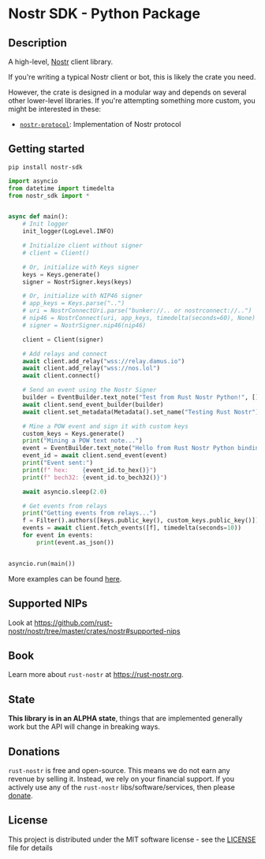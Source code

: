 # Nostr SDK - Python Package

## Description

A high-level, [Nostr](https://github.com/nostr-protocol/nostr) client library.

If you're writing a typical Nostr client or bot, this is likely the crate you need.

However, the crate is designed in a modular way and depends on several other lower-level libraries. If you're attempting something more custom, you might be interested in these:

- [`nostr-protocol`](https://pypi.org/project/nostr-protocol/): Implementation of Nostr protocol

## Getting started

```shell
pip install nostr-sdk
```

```python
import asyncio
from datetime import timedelta
from nostr_sdk import *


async def main():
    # Init logger
    init_logger(LogLevel.INFO)

    # Initialize client without signer
    # client = Client()

    # Or, initialize with Keys signer
    keys = Keys.generate()
    signer = NostrSigner.keys(keys)

    # Or, initialize with NIP46 signer
    # app_keys = Keys.parse("..")
    # uri = NostrConnectUri.parse("bunker://.. or nostrconnect://..")
    # nip46 = NostrConnect(uri, app_keys, timedelta(seconds=60), None)
    # signer = NostrSigner.nip46(nip46)

    client = Client(signer)

    # Add relays and connect
    await client.add_relay("wss://relay.damus.io")
    await client.add_relay("wss://nos.lol")
    await client.connect()

    # Send an event using the Nostr Signer
    builder = EventBuilder.text_note("Test from Rust Nostr Python!", [])
    await client.send_event_builder(builder)
    await client.set_metadata(Metadata().set_name("Testing Rust Nostr"))

    # Mine a POW event and sign it with custom keys
    custom_keys = Keys.generate()
    print("Mining a POW text note...")
    event = EventBuilder.text_note("Hello from Rust Nostr Python bindings!", []).to_pow_event(custom_keys, 20)
    event_id = await client.send_event(event)
    print("Event sent:")
    print(f" hex:    {event_id.to_hex()}")
    print(f" bech32: {event_id.to_bech32()}")

    await asyncio.sleep(2.0)

    # Get events from relays
    print("Getting events from relays...")
    f = Filter().authors([keys.public_key(), custom_keys.public_key()])
    events = await client.fetch_events([f], timedelta(seconds=10))
    for event in events:
        print(event.as_json())


asyncio.run(main())
```

More examples can be found [here](https://github.com/rust-nostr/nostr/tree/master/bindings/nostr-sdk-ffi/python/examples).

## Supported NIPs

Look at <https://github.com/rust-nostr/nostr/tree/master/crates/nostr#supported-nips>

## Book

Learn more about `rust-nostr` at <https://rust-nostr.org>.

## State

**This library is in an ALPHA state**, things that are implemented generally work but the API will change in breaking ways.

## Donations

`rust-nostr` is free and open-source. This means we do not earn any revenue by selling it. Instead, we rely on your financial support. If you actively use any of the `rust-nostr` libs/software/services, then please [donate](https://rust-nostr.org/donate).

## License

This project is distributed under the MIT software license - see the [LICENSE](https://github.com/rust-nostr/nostr/blob/master/LICENSE) file for details
